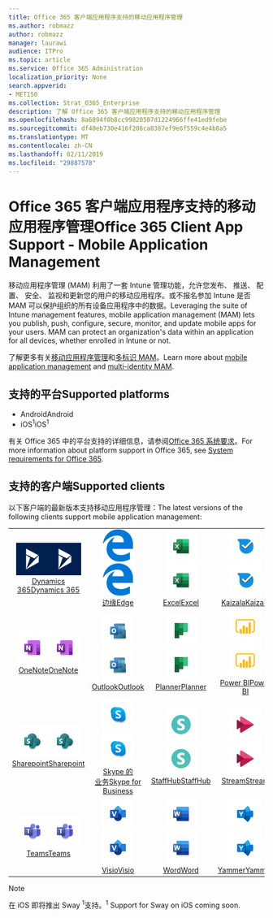 ```yaml
---
title: Office 365 客户端应用程序支持的移动应用程序管理
ms.author: robmazz
author: robmazz
manager: laurawi
audience: ITPro
ms.topic: article
ms.service: Office 365 Administration
localization_priority: None
search.appverid:
- MET150
ms.collection: Strat_O365_Enterprise
description: 了解 Office 365 客户端应用程序支持的移动应用程序管理
ms.openlocfilehash: 8a6894f0b8cc99820507d1224966ffe41ed9febe
ms.sourcegitcommit: df40eb730e416f206ca8387ef9e6f559c4e4b8a5
ms.translationtype: MT
ms.contentlocale: zh-CN
ms.lasthandoff: 02/11/2019
ms.locfileid: "29887578"
---
```

# <a name="office-365-client-app-support---mobile-application-management"></a><span data-ttu-id="230eb-103">Office 365 客户端应用程序支持的移动应用程序管理</span><span class="sxs-lookup"><span data-stu-id="230eb-103">Office 365 Client App Support - Mobile Application Management</span></span>

<span data-ttu-id="230eb-p101">移动应用程序管理 (MAM) 利用了一套 Intune 管理功能，允许您发布、 推送、 配置、 安全、 监视和更新您的用户的移动应用程序。或不报名参加 Intune 是否 MAM 可以保护组织的所有设备应用程序中的数据。</span><span class="sxs-lookup"><span data-stu-id="230eb-p101">Leveraging the suite of Intune management features, mobile application management (MAM) lets you publish, push, configure, secure, monitor, and update mobile apps for your users. MAM can protect an organization's data within an application for all devices, whether enrolled in Intune or not.</span></span>

<span data-ttu-id="230eb-106">了解更多有关[移动应用程序管理](https://docs.microsoft.com/intune/mam-faq)和[多标识 MAM](https://docs.microsoft.com/intune/app-protection-policy)。</span><span class="sxs-lookup"><span data-stu-id="230eb-106">Learn more about [mobile application management](https://docs.microsoft.com/intune/mam-faq) and [multi-identity MAM](https://docs.microsoft.com/intune/app-protection-policy).</span></span>

## <a name="supported-platforms"></a><span data-ttu-id="230eb-107">支持的平台</span><span class="sxs-lookup"><span data-stu-id="230eb-107">Supported platforms</span></span>

 - <span data-ttu-id="230eb-108">Android</span><span class="sxs-lookup"><span data-stu-id="230eb-108">Android</span></span>
 - <span data-ttu-id="230eb-109">iOS<sup>1</sup></span><span class="sxs-lookup"><span data-stu-id="230eb-109">iOS<sup>1</sup></span></span>

<span data-ttu-id="230eb-110">有关 Office 365 中的平台支持的详细信息，请参阅[Office 365 系统要求](https://products.office.com/office-system-requirements)。</span><span class="sxs-lookup"><span data-stu-id="230eb-110">For more information about platform support in Office 365, see [System requirements for Office 365](https://products.office.com/office-system-requirements).</span></span>

## <a name="supported-clients"></a><span data-ttu-id="230eb-111">支持的客户端</span><span class="sxs-lookup"><span data-stu-id="230eb-111">Supported clients</span></span>

<span data-ttu-id="230eb-112">以下客户端的最新版本支持移动应用程序管理：</span><span class="sxs-lookup"><span data-stu-id="230eb-112">The latest versions of the following clients support mobile application management:</span></span>

| | | | | | |
|:---:|:---:|:---:|:---:|:---:|:---:|
| <span data-ttu-id="230eb-113">![Dynamics 365 图标](media/o365-dynamics365-64x64.png)</span><span class="sxs-lookup"><span data-stu-id="230eb-113">![Dynamics 365 icon](media/o365-dynamics365-64x64.png)</span></span> <br> [<span data-ttu-id="230eb-114">Dynamics 365</span><span class="sxs-lookup"><span data-stu-id="230eb-114">Dynamics 365</span></span>](https://dynamics.microsoft.com) | <span data-ttu-id="230eb-115">![边缘图标](media/o365-edge-64x64.png)</span><span class="sxs-lookup"><span data-stu-id="230eb-115">![Edge icon](media/o365-edge-64x64.png)</span></span> <br> [<span data-ttu-id="230eb-116">边缘</span><span class="sxs-lookup"><span data-stu-id="230eb-116">Edge</span></span>](https://www.microsoft.com/windows/microsoft-edge) | <span data-ttu-id="230eb-117">![Excel 图标](media/o365-excel-64x64.png)</span><span class="sxs-lookup"><span data-stu-id="230eb-117">![Excel icon](media/o365-excel-64x64.png)</span></span> <br> [<span data-ttu-id="230eb-118">Excel</span><span class="sxs-lookup"><span data-stu-id="230eb-118">Excel</span></span>](https://products.office.com/excel) | <span data-ttu-id="230eb-119">![Kaizala 图标](media/o365-kaizala-64x64.png)</span><span class="sxs-lookup"><span data-stu-id="230eb-119">![Kaizala icon](media/o365-kaizala-64x64.png)</span></span> <br> [<span data-ttu-id="230eb-120">Kaizala</span><span class="sxs-lookup"><span data-stu-id="230eb-120">Kaizala</span></span>](https://products.office.com/en/business/microsoft-kaizala) | <span data-ttu-id="230eb-121">![OneDrive for Business 图标](media/o365-OneDrive-64x64.png)</span><span class="sxs-lookup"><span data-stu-id="230eb-121">![OneDrive for Business icon](media/o365-OneDrive-64x64.png)</span></span> <br> [<span data-ttu-id="230eb-122">OneDrive</span><span class="sxs-lookup"><span data-stu-id="230eb-122">OneDrive</span></span>](https://products.office.com/onedrive-for-business/online-cloud-storage)
| <span data-ttu-id="230eb-123">![OneNote 图标](media/o365-OneNote-64x64.png)</span><span class="sxs-lookup"><span data-stu-id="230eb-123">![OneNote icon](media/o365-OneNote-64x64.png)</span></span> <br> [<span data-ttu-id="230eb-124">OneNote</span><span class="sxs-lookup"><span data-stu-id="230eb-124">OneNote</span></span>](https://products.office.com/onenote) | <span data-ttu-id="230eb-125">![Outlook 图标](media/o365-outlook-64x64.png)</span><span class="sxs-lookup"><span data-stu-id="230eb-125">![Outlook icon](media/o365-outlook-64x64.png)</span></span> <br> [<span data-ttu-id="230eb-126">Outlook</span><span class="sxs-lookup"><span data-stu-id="230eb-126">Outlook</span></span>](https://products.office.com/outlook) | <span data-ttu-id="230eb-127">![计划工具图标](media/o365-planner-64x64.png)</span><span class="sxs-lookup"><span data-stu-id="230eb-127">![Planner icon](media/o365-planner-64x64.png)</span></span> <br> [<span data-ttu-id="230eb-128">Planner</span><span class="sxs-lookup"><span data-stu-id="230eb-128">Planner</span></span>](https://products.office.com/business/task-management-software) | <span data-ttu-id="230eb-129">![PowerBI 图标](media/o365-powerbi-64x64.png)</span><span class="sxs-lookup"><span data-stu-id="230eb-129">![PowerBI icon](media/o365-powerbi-64x64.png)</span></span> <br> [<span data-ttu-id="230eb-130">Power BI</span><span class="sxs-lookup"><span data-stu-id="230eb-130">Power BI</span></span>](https://powerbi.microsoft.com) | <span data-ttu-id="230eb-131">![PowerPoint 图标](media/o365-powerpoint-64x64.png)</span><span class="sxs-lookup"><span data-stu-id="230eb-131">![PowerPoint icon](media/o365-powerpoint-64x64.png)</span></span> <br> [<span data-ttu-id="230eb-132">PowerPoint</span><span class="sxs-lookup"><span data-stu-id="230eb-132">PowerPoint</span></span>](https://products.office.com/powerpoint) |
| <span data-ttu-id="230eb-133">![SharePoint 图标](media/o365-sharepoint-64x64.png)</span><span class="sxs-lookup"><span data-stu-id="230eb-133">![SharePoint icon](media/o365-sharepoint-64x64.png)</span></span> <br> [<span data-ttu-id="230eb-134">Sharepoint</span><span class="sxs-lookup"><span data-stu-id="230eb-134">Sharepoint</span></span>](https://products.office.com/sharepoint) | <span data-ttu-id="230eb-135">![Skype 业务图标](media/o365-skypeforbusiness-64x64.png)</span><span class="sxs-lookup"><span data-stu-id="230eb-135">![Skype for Business icon](media/o365-skypeforbusiness-64x64.png)</span></span> <br> [<span data-ttu-id="230eb-136">Skype 的<br>业务</span><span class="sxs-lookup"><span data-stu-id="230eb-136">Skype for <br> Business</span></span>](https://www.skype.com/business/) | <span data-ttu-id="230eb-137">![StaffHub 图标](media/o365-staffhub-64x64.png)</span><span class="sxs-lookup"><span data-stu-id="230eb-137">![StaffHub icon](media/o365-staffhub-64x64.png)</span></span> <br> [<span data-ttu-id="230eb-138">StaffHub</span><span class="sxs-lookup"><span data-stu-id="230eb-138">StaffHub</span></span>](https://products.office.com/microsoft-staffhub/staff-scheduling-software) | <span data-ttu-id="230eb-139">![流图标](media/o365-stream-64x64.png)</span><span class="sxs-lookup"><span data-stu-id="230eb-139">![Stream icon](media/o365-stream-64x64.png)</span></span> <br> [<span data-ttu-id="230eb-140">Stream</span><span class="sxs-lookup"><span data-stu-id="230eb-140">Stream</span></span>](https://stream.microsoft.com) | <span data-ttu-id="230eb-141">![Sway 图标](media/o365-sway-64x64.png)</span><span class="sxs-lookup"><span data-stu-id="230eb-141">![Sway icon](media/o365-sway-64x64.png)</span></span> <br> [<span data-ttu-id="230eb-142">Sway<sup>1</sup></span><span class="sxs-lookup"><span data-stu-id="230eb-142">Sway<sup>1</sup></span></span>](https://sway.com)
| <span data-ttu-id="230eb-143">![团队图标](media/o365-teams-64x64.png)</span><span class="sxs-lookup"><span data-stu-id="230eb-143">![Teams icon](media/o365-teams-64x64.png)</span></span> <br> [<span data-ttu-id="230eb-144">Teams</span><span class="sxs-lookup"><span data-stu-id="230eb-144">Teams</span></span>](https://products.office.com/microsoft-teams/group-chat-software) | <span data-ttu-id="230eb-145">![Visio 图标](media/o365-visio-64x64.png)</span><span class="sxs-lookup"><span data-stu-id="230eb-145">![Visio icon](media/o365-visio-64x64.png)</span></span> <br> [<span data-ttu-id="230eb-146">Visio</span><span class="sxs-lookup"><span data-stu-id="230eb-146">Visio</span></span>](https://products.office.com/visio/flowchart-software) | <span data-ttu-id="230eb-147">![Word 图标](media/o365-word-64x64.png)</span><span class="sxs-lookup"><span data-stu-id="230eb-147">![Word icon](media/o365-word-64x64.png)</span></span> <br> [<span data-ttu-id="230eb-148">Word</span><span class="sxs-lookup"><span data-stu-id="230eb-148">Word</span></span>](https://products.office.com/word) |<span data-ttu-id="230eb-149">![Yammer 图标](media/o365-yammer-64x64.png)</span><span class="sxs-lookup"><span data-stu-id="230eb-149">![Yammer icon](media/o365-yammer-64x64.png)</span></span> <br> [<span data-ttu-id="230eb-150">Yammer</span><span class="sxs-lookup"><span data-stu-id="230eb-150">Yammer</span></span>](https://products.office.com/yammer/yammer-overview)

> [!NOTE]
> <span data-ttu-id="230eb-151">在 iOS 即将推出 Sway <sup>1</sup>支持。</span><span class="sxs-lookup"><span data-stu-id="230eb-151"><sup>1</sup> Support for Sway on iOS coming soon.</span></span>
